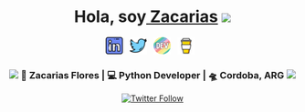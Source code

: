 

<div align="center">
   <h1>Hola, soy<a href="https://github.com/Xukay101"> Zacarias</a> <img src="https://media.giphy.com/media/hvRJCLFzcasrR4ia7z/giphy.gif" width="25px"> </h1>
</div>

<p align='center'>
   <a href="www.linkedin.com/in/josé-zacarías-flores-612a94241"><img height="30" src="https://raw.githubusercontent.com/8bithemant/8bithemant/master/linkedin.png?raw=true"></a>&nbsp;&nbsp;
<a href="https://twitter.com/Zaka_827"><img height="30" src="https://raw.githubusercontent.com/8bithemant/8bithemant/master/twitter.png?raw=true"></a>&nbsp;&nbsp;
<a href="https://dev.to/hemant"><img height="30" src="https://raw.githubusercontent.com/8bithemant/8bithemant/master/devto.png?raw=true"></a>&nbsp;&nbsp;
 <a href="https://www.coffee.com/hemant"><img height="30" src="https://raw.githubusercontent.com/8bithemant/8bithemant/master/coffee.jpg?raw=true"></a>&nbsp;&nbsp;
 </p>



<div align="center">
<h3><img src="https://media.giphy.com/media/WUlplcMpOCEmTGBtBW/giphy.gif" width="30"> 🙎 Zacarias Flores | 💻 Python Developer | 🛸  Cordoba, ARG <img src="https://media.giphy.com/media/WUlplcMpOCEmTGBtBW/giphy.gif" width="30"></h3>
</div>



<p align="center">
   <a href="https://twitter.com/Zaka_827"><img alt="Twitter Follow" src="https://img.shields.io/twitter/follow/Zaka_827?style=for-the-badge&color=09f&labelColor=black&logo=twitter&label=@Zaka_827"></a>
   <br> <!-- <a href="https://badges.pufler.dev/visits/mayhemantt/mayhemantt"> <img alt="Zacarias github" src="https://badges.pufler.dev/visits/mayhemantt/mayhemantt"> </a> -->
 </p>
 
